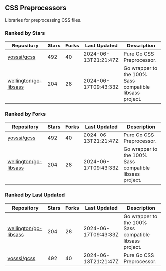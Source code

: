 ## CSS Preprocessors

Libraries for preprocessing CSS files.

### Ranked by Stars

| Repository | Stars | Forks | Last Updated | Description | 
|------------|-------|-------|--------------|-------------|
| [yosssi/gcss](https://github.com/yosssi/gcss) | 492 | 40 | 2024-06-13T21:21:47Z |  Pure Go CSS Preprocessor. |
| [wellington/go-libsass](https://github.com/wellington/go-libsass) | 204 | 28 | 2024-06-17T09:43:33Z |  Go wrapper to the 100% Sass compatible libsass project. |

### Ranked by Forks

| Repository | Stars | Forks | Last Updated | Description | 
|------------|-------|-------|--------------|-------------|
| [yosssi/gcss](https://github.com/yosssi/gcss) | 492 | 40 | 2024-06-13T21:21:47Z |  Pure Go CSS Preprocessor. |
| [wellington/go-libsass](https://github.com/wellington/go-libsass) | 204 | 28 | 2024-06-17T09:43:33Z |  Go wrapper to the 100% Sass compatible libsass project. |

### Ranked by Last Updated

| Repository | Stars | Forks | Last Updated | Description | 
|------------|-------|-------|--------------|-------------|
| [wellington/go-libsass](https://github.com/wellington/go-libsass) | 204 | 28 | 2024-06-17T09:43:33Z |  Go wrapper to the 100% Sass compatible libsass project. |
| [yosssi/gcss](https://github.com/yosssi/gcss) | 492 | 40 | 2024-06-13T21:21:47Z |  Pure Go CSS Preprocessor. |

